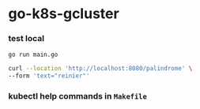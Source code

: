 # go-k8s-gcluster


### test local

`go run main.go`

```bash
curl --location 'http://localhost:8080/palindrome' \
--form 'text="reinier"'
```

### kubectl help commands in `Makefile`